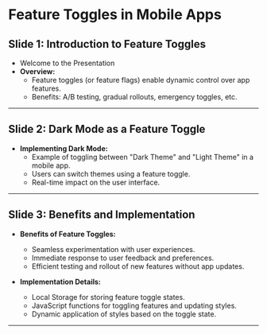 # Feature Toggles in Mobile Apps

## Slide 1: Introduction to Feature Toggles

- Welcome to the Presentation
- **Overview:**
  - Feature toggles (or feature flags) enable dynamic control over app features.
  - Benefits: A/B testing, gradual rollouts, emergency toggles, etc.

---

## Slide 2: Dark Mode as a Feature Toggle

- **Implementing Dark Mode:**
  - Example of toggling between "Dark Theme" and "Light Theme" in a mobile app.
  - Users can switch themes using a feature toggle.
  - Real-time impact on the user interface.

---

## Slide 3: Benefits and Implementation

- **Benefits of Feature Toggles:**
  - Seamless experimentation with user experiences.
  - Immediate response to user feedback and preferences.
  - Efficient testing and rollout of new features without app updates.

- **Implementation Details:**
  - Local Storage for storing feature toggle states.
  - JavaScript functions for toggling features and updating styles.
  - Dynamic application of styles based on the toggle state.

---
